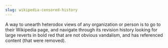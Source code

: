 ```yaml
---
slug: wikipedia-censored-history
---
```


A way to unearth heterodox views of any organization or person is to go to their Wikipedia page, and navigate through its revision history looking for large reverts in bold red that are not obvious vandalism, and has referenced content (that were removed).
